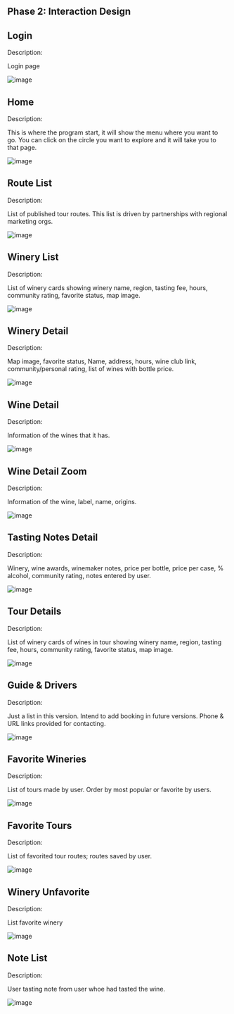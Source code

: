 ## Phase 2: Interaction Design
## Login

Description: 

Login page

![image](https://user-images.githubusercontent.com/54680219/115653040-4ee77680-a2e3-11eb-975f-6d9f8b652d42.png?)

## Home 

Description: 

This is where the program start, it will show the menu where you want to go.
You can click on the circle you want to explore and it will take you to that page.

![image](https://user-images.githubusercontent.com/54680219/115648655-ac2afa00-a2da-11eb-8d00-8c3a5b520330.png?)

## Route List

Description: 

List of published tour routes. This list is driven by partnerships with regional marketing orgs.

![image](https://user-images.githubusercontent.com/54680219/115648731-d086d680-a2da-11eb-88bc-5941de09fa71.png?)


## Winery List

Description: 

List of winery cards showing winery name, region, tasting fee, hours, community rating, favorite status, map image.

![image](https://user-images.githubusercontent.com/54680219/115646922-db8c3780-a2d7-11eb-96de-125b287015db.png?)

## Winery Detail

Description: 

Map image, favorite status, Name, address, hours, wine club link, community/personal rating, list of wines with bottle price.

![image](https://user-images.githubusercontent.com/54680219/115641983-f6a67980-a2ce-11eb-94cf-c0d69fb7715e.png?)

## Wine Detail

Description: 

Information of the wines that it has. 

![image](https://user-images.githubusercontent.com/54680219/115649110-8e11c980-a2db-11eb-82b2-22b0660566cc.png?)

## Wine Detail Zoom

Description: 

Information of the wine, label, name, origins. 

![image](https://user-images.githubusercontent.com/54680219/115652307-e21fac80-a2e1-11eb-9371-5dd40a94625c.png?)



## Tasting Notes Detail

Description:

Winery, wine awards, winemaker notes, price per bottle, price per case, % alcohol, community rating, notes entered by user.

![image](https://user-images.githubusercontent.com/54680219/115646242-aa5f3780-a2d6-11eb-8a68-5b99f7779d9b.png?)

## Tour Details

Description:

List of winery cards of wines in tour showing winery name, region, tasting fee, hours, community rating, favorite status, map image.

![image](https://user-images.githubusercontent.com/54680219/115646829-b7c8f180-a2d7-11eb-9054-b4f5e3a2a3c0.png?)

## Guide & Drivers

Description:

Just a list in this version. Intend to add booking in future versions. Phone & URL links provided for contacting.

![image](https://user-images.githubusercontent.com/54680219/115648575-86055a00-a2da-11eb-9713-33f86e3cdb24.png?)

## Favorite Wineries

Description:

List of tours made by user. Order by most popular or favorite by users.

![image](https://user-images.githubusercontent.com/54680219/115649373-06788a80-a2dc-11eb-8011-ee412ac8ed6b.png?)

## Favorite Tours

Description: 

List of favorited tour routes; routes saved by user.

![image](https://user-images.githubusercontent.com/54680219/115648437-48a0cc80-a2da-11eb-92a6-5cf2da1fc960.png?)

## Winery Unfavorite

Description: 

List favorite winery

![image](https://user-images.githubusercontent.com/54680219/115652407-0da29700-a2e2-11eb-9ffc-35055148074a.png?)

## Note List

Description: 

User tasting note from user whoe had tasted the wine.

![image](https://user-images.githubusercontent.com/54680219/115652839-df718700-a2e2-11eb-8529-cfb6fa8d47ab.png?)


